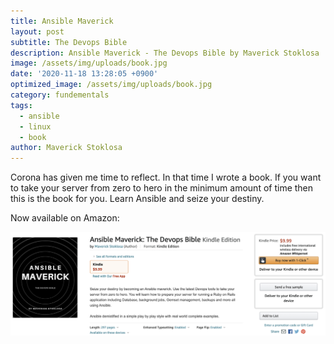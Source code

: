 ```yaml
---
title: Ansible Maverick 
layout: post
subtitle: The Devops Bible
description: Ansible Maverick - The Devops Bible by Maverick Stoklosa
image: /assets/img/uploads/book.jpg
date: '2020-11-18 13:28:05 +0900'
optimized_image: /assets/img/uploads/book.jpg
category: fundementals
tags:
  - ansible
  - linux
  - book
author: Maverick Stoklosa
---
```


Corona has given me time to reflect. In that time I wrote a book. If you want to take your server from zero to hero in the minimum amount of time then this is the book for you. Learn Ansible and seize your destiny.

Now available on Amazon:

[![book](/assets/img/uploads/book_amazon.png)](https://www.amazon.com/dp/B08PDSXW6J/ref=sr_1_1?dchild=1&keywords=ansible+maverick&qid=1606879946&sr=8-1)
